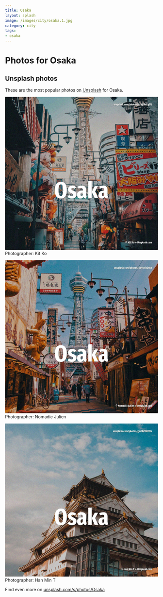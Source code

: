 ```yaml
---
title: Osaka
layout: splash
image: /images/city/osaka.1.jpg
category: city
tags:
- osaka
---
```

# Photos for Osaka
 
## Unsplash photos
These are the most popular photos on [Unsplash](https://unsplash.com) for Osaka.
 
![Osaka](/images/city/osaka.1.jpg)
Photographer:  Kit Ko
 
![Osaka](/images/city/osaka.2.jpg)
Photographer:  Nomadic Julien
 
![Osaka](/images/city/osaka.3.jpg)
Photographer:  Han Min T
 
Find even more on [unsplash.com/s/photos/Osaka](https://unsplash.com/s/photos/Osaka)
 

